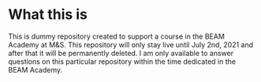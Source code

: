 # What this is
This is dummy repository created to support a course in the BEAM Academy at M&amp;S. This repository will only stay live until July 2nd, 2021 and after that it will be permanently deleted. I am only available to answer questions on this particular repository within the time dedicated in the BEAM Academy.
